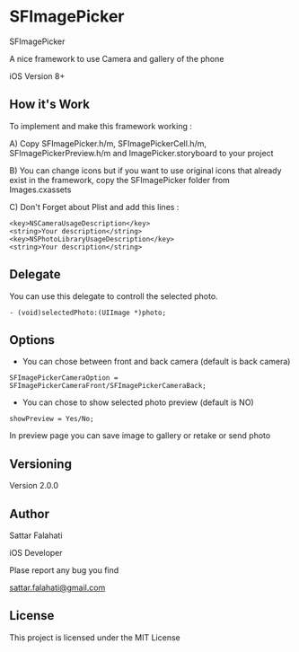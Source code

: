 # SFImagePicker
SFImagePicker 

A nice framework to use Camera and gallery of the phone 

iOS Version 8+

## How it's Work
To implement and make this framework working : 

A) Copy SFImagePicker.h/m, SFImagePickerCell.h/m, SFImagePickerPreview.h/m  and ImagePicker.storyboard to your project

B) You can change icons but if you want to use original icons that already exist in the framework, copy the SFImagePicker folder from Images.cxassets

C) Don't Forget about Plist and add this lines :

```
<key>NSCameraUsageDescription</key>
<string>Your description</string>
<key>NSPhotoLibraryUsageDescription</key>
<string>Your description</string>
```

## Delegate 
You can use this delegate to controll the selected photo.

```
- (void)selectedPhoto:(UIImage *)photo;
```
## Options 

* You can chose between front and back camera (default is back camera) 
```
SFImagePickerCameraOption = SFImagePickerCameraFront/SFImagePickerCameraBack;
```

* You can chose to show selected photo preview (default is NO)
```
showPreview = Yes/No;
```
In preview page you can save image to gallery or retake or send photo 


## Versioning

Version 2.0.0

## Author
Sattar Falahati 

iOS Developer

Plase report any bug you find

sattar.falahati@gmail.com

## License

This project is licensed under the MIT License

